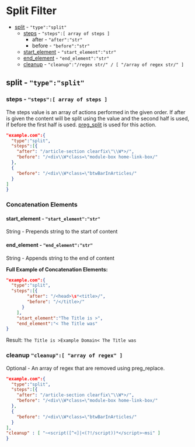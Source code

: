 # Split Filter

* [split](#split---typesplit) - `"type":"split"`
	* [steps](#steps---steps-array-of-steps-) - `"steps":[ array of steps ]`
      * after - `"after":"str"`
      * before - `"before":"str"`
	* [start_element](#start_element---start_elementstr) - `"start_element":"str"`
	* [end_element](#end_element----end_elementstr) - `"end_element":"str"`
	* [cleanup](#cleanup-cleanup-array-of-regex-) - `"cleanup":"/regex str/" / [ "/array of regex str/" ]`

## split - `"type":"split"`

### steps - `"steps":[ array of steps ]`
The steps value is an array of actions performed in the given order. If after is given the content will be split using the value and the second half is used, if before the first half is used. [preg_split](http://php.net/manual/en/function.preg-split.php) is used for this action.

```json
"example.com":{
  "type":"split",
  "steps":[{
    "after": "/article-section clearfix\"\\W*>/",
    "before": "/<div\\W*class=\"module-box home-link-box/"
  },
  {
    "before": "/<div\\W*class=\"btwBarInArticles/"
  }
]
}
```

### Concatenation Elements

#### start_element - `"start_element":"str"`
String - Prepends string to the start of content

#### end_element  - `"end_element":"str"`
String - Appends string to the end of content

**Full Example of Concatenation Elements:**

```json
"example.com":{
  "type":"split",
  "steps":[{
        "after": "/<head>\s*<title>/",
        "before": "/</title>/"
      }
    ],
	"start_element":"The Title is >",
	"end_element":"< The Title was"
}
```

Result: `The Title is >Example Domain< The Title was`

### cleanup `"cleanup":[ "array of regex" ]`
Optional - An array of regex that are removed using preg_replace.

```json
"example.com":{
  "type":"split",
  "steps":[{
    "after": "/article-section clearfix\"\\W*>/",
    "before": "/<div\\W*class=\"module-box home-link-box/"
  },
  {
    "before": "/<div\\W*class=\"btwBarInArticles/"
  }
],
"cleanup" : [ "~<script([^<]|<(?!/script))*</script>~msi" ]
}
```
